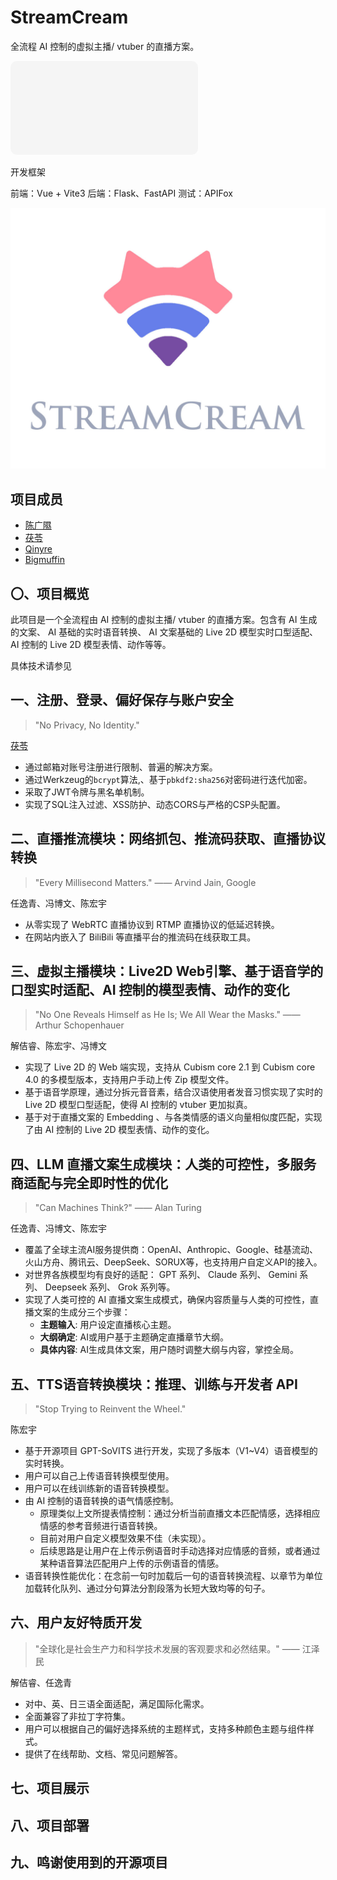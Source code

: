 # StreamCream

全流程 AI 控制的虚拟主播/ vtuber 的直播方案。

<svg xmlns="http://www.w3.org/2000/svg" width="300" height="150" viewBox="0 0 300 150">
  <!-- 背景 -->
  <rect width="300" height="150" rx="10" ry="10" fill="#f5f5f5"/>
  
  <!-- 标题 -->
  <text x="150" y="25" font-family="Arial, sans-serif" font-size="16" text-anchor="middle" fill="#333">开发框架</text>
  
  <!-- 前端 -->
  <rect x="20" y="40" width="260" height="25" rx="5" ry="5" fill="#42b883"/>
  <text x="150" y="58" font-family="Arial, sans-serif" font-size="14" text-anchor="middle" fill="white">前端：Vue + Vite3</text>
  
  <!-- 后端 -->
  <rect x="20" y="75" width="260" height="25" rx="5" ry="5" fill="#007ACC"/>
  <text x="150" y="93" font-family="Arial, sans-serif" font-size="14" text-anchor="middle" fill="white">后端：Flask、FastAPI</text>
  
  <!-- 测试 -->
  <rect x="20" y="110" width="260" height="25" rx="5" ry="5" fill="#FF6B00"/>
  <text x="150" y="128" font-family="Arial, sans-serif" font-size="14" text-anchor="middle" fill="white">测试：APIFox</text>
</svg>

![项目徽标](assets/项目徽标.jpg)

## 项目成员

- [陈广隰](https://github.com/Enchograph)
- [茯苓](https://github.com/wofiporia)
- [Qinyre](https://github.com/qinyre)
- [Bigmuffin](https://github.com/Bigmuffin2005)

## 〇、项目概览

此项目是一个全流程由 AI 控制的虚拟主播/ vtuber 的直播方案。包含有 AI 生成的文案、 AI 基础的实时语音转换、 AI 文案基础的 Live 2D 模型实时口型适配、 AI 控制的 Live 2D 模型表情、动作等等。

具体技术请参见

## 一、注册、登录、偏好保存与账户安全

> "No Privacy, No Identity."

[茯苓](https://github.com/wofiporia)

- 通过邮箱对账号注册进行限制、普遍的解决方案。
- 通过Werkzeug的`bcrypt`算法,、基于`pbkdf2:sha256`对密码进行迭代加密。
- 采取了JWT令牌与黑名单机制。
- 实现了SQL注入过滤、XSS防护、动态CORS与严格的CSP头配置。

## 二、直播推流模块：网络抓包、推流码获取、直播协议转换

> "Every Millisecond Matters."
> —— Arvind Jain, Google

任逸青、冯博文、陈宏宇

- 从零实现了 WebRTC 直播协议到 RTMP 直播协议的低延迟转换。
- 在网站内嵌入了 BiliBili 等直播平台的推流码在线获取工具。

## 三、虚拟主播模块：Live2D Web引擎、基于语音学的口型实时适配、AI 控制的模型表情、动作的变化

> "No One Reveals Himself as He Is; We All Wear the Masks."
> —— Arthur Schopenhauer

解佶睿、陈宏宇、冯博文

- 实现了 Live 2D 的 Web 端实现，支持从 Cubism core 2.1 到 Cubism core 4.0 的多模型版本，支持用户手动上传 Zip 模型文件。
- 基于语音学原理，通过分拆元音音素，结合汉语使用者发音习惯实现了实时的 Live 2D 模型口型适配，使得 AI 控制的 vtuber 更加拟真。
- 基于对于直播文案的 Embedding 、与各类情感的语义向量相似度匹配，实现了由 AI 控制的 Live 2D 模型表情、动作的变化。

## 四、LLM 直播文案生成模块：人类的可控性，多服务商适配与完全即时性的优化

> "Can Machines Think?"
> —— Alan Turing

任逸青、冯博文、陈宏宇

- 覆盖了全球主流AI服务提供商：OpenAI、Anthropic、Google、硅基流动、火山方舟、腾讯云、DeepSeek、SORUX等，也支持用户自定义API的接入。
- 对世界各族模型均有良好的适配： GPT 系列、 Claude 系列、 Gemini 系列、 Deepseek 系列、 Grok 系列等。
- 实现了人类可控的 AI 直播文案生成模式，确保内容质量与人类的可控性，直播文案的生成分三个步骤：
  - **主题输入**: 用户设定直播核心主题。
  - **大纲确定**: AI或用户基于主题确定直播章节大纲。
  - **具体内容**: AI生成具体文案，用户随时调整大纲与内容，掌控全局。

## 五、TTS语音转换模块：推理、训练与开发者 API

> "Stop Trying to Reinvent the Wheel."

陈宏宇

- 基于开源项目 GPT-SoVITS 进行开发，实现了多版本（V1\~V4）语音模型的实时转换。
- 用户可以自己上传语音转换模型使用。
- 用户可以在线训练新的语音转换模型。
- 由 AI 控制的语音转换的语气情感控制。
  - 原理类似上文所提表情控制：通过分析当前直播文本匹配情感，选择相应情感的参考音频进行语音转换。
  - 目前对用户自定义模型效果不佳（未实现）。
  - 后续思路是让用户在上传示例语音时手动选择对应情感的音频，或者通过某种语音算法匹配用户上传的示例语音的情感。
- 语音转换性能优化：在念前一句时加载后一句的语音转换流程、以章节为单位加载转化队列、通过分句算法分割段落为长短大致均等的句子。

## 六、用户友好特质开发

> "全球化是社会生产力和科学技术发展的客观要求和必然结果。"
> —— 江泽民

解佶睿、任逸青

- 对中、英、日三语全面适配，满足国际化需求。
- 全面兼容了非拉丁字符集。
- 用户可以根据自己的偏好选择系统的主题样式，支持多种颜色主题与组件样式。
- 提供了在线帮助、文档、常见问题解答。

## 七、项目展示

## 八、项目部署

## 九、鸣谢使用到的开源项目
